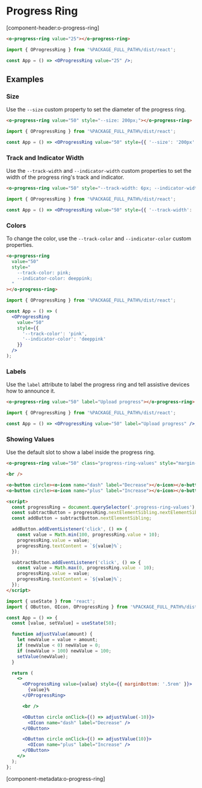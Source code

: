 # Progress Ring

[component-header:o-progress-ring]

```html preview
<o-progress-ring value="25"></o-progress-ring>
```

```jsx react
import { OProgressRing } from '%PACKAGE_FULL_PATH%/dist/react';

const App = () => <OProgressRing value="25" />;
```

## Examples

### Size

Use the `--size` custom property to set the diameter of the progress ring.

```html preview
<o-progress-ring value="50" style="--size: 200px;"></o-progress-ring>
```

```jsx react
import { OProgressRing } from '%PACKAGE_FULL_PATH%/dist/react';

const App = () => <OProgressRing value="50" style={{ '--size': '200px' }} />;
```

### Track and Indicator Width

Use the `--track-width` and `--indicator-width` custom properties to set the width of the progress ring's track and indicator.

```html preview
<o-progress-ring value="50" style="--track-width: 6px; --indicator-width: 12px;"></o-progress-ring>
```

```jsx react
import { OProgressRing } from '%PACKAGE_FULL_PATH%/dist/react';

const App = () => <OProgressRing value="50" style={{ '--track-width': '6px', '--indicator-width': '12px' }} />;
```

### Colors

To change the color, use the `--track-color` and `--indicator-color` custom properties.

```html preview
<o-progress-ring
  value="50"
  style="
    --track-color: pink; 
    --indicator-color: deeppink;
  "
></o-progress-ring>
```

```jsx react
import { OProgressRing } from '%PACKAGE_FULL_PATH%/dist/react';

const App = () => (
  <OProgressRing
    value="50"
    style={{
      '--track-color': 'pink',
      '--indicator-color': 'deeppink'
    }}
  />
);
```

### Labels

Use the `label` attribute to label the progress ring and tell assistive devices how to announce it.

```html preview
<o-progress-ring value="50" label="Upload progress"></o-progress-ring>
```

```jsx react
import { OProgressRing } from '%PACKAGE_FULL_PATH%/dist/react';

const App = () => <OProgressRing value="50" label="Upload progress" />;
```

### Showing Values

Use the default slot to show a label inside the progress ring.

```html preview
<o-progress-ring value="50" class="progress-ring-values" style="margin-bottom: .5rem;">50%</o-progress-ring>

<br />

<o-button circle><o-icon name="dash" label="Decrease"></o-icon></o-button>
<o-button circle><o-icon name="plus" label="Increase"></o-icon></o-button>

<script>
  const progressRing = document.querySelector('.progress-ring-values');
  const subtractButton = progressRing.nextElementSibling.nextElementSibling;
  const addButton = subtractButton.nextElementSibling;

  addButton.addEventListener('click', () => {
    const value = Math.min(100, progressRing.value + 10);
    progressRing.value = value;
    progressRing.textContent = `${value}%`;
  });

  subtractButton.addEventListener('click', () => {
    const value = Math.max(0, progressRing.value - 10);
    progressRing.value = value;
    progressRing.textContent = `${value}%`;
  });
</script>
```

```jsx react
import { useState } from 'react';
import { OButton, OIcon, OProgressRing } from '%PACKAGE_FULL_PATH%/dist/react';

const App = () => {
  const [value, setValue] = useState(50);

  function adjustValue(amount) {
    let newValue = value + amount;
    if (newValue < 0) newValue = 0;
    if (newValue > 100) newValue = 100;
    setValue(newValue);
  }

  return (
    <>
      <OProgressRing value={value} style={{ marginBottom: '.5rem' }}>
        {value}%
      </OProgressRing>

      <br />

      <OButton circle onClick={() => adjustValue(-10)}>
        <OIcon name="dash" label="Decrease" />
      </OButton>

      <OButton circle onClick={() => adjustValue(10)}>
        <OIcon name="plus" label="Increase" />
      </OButton>
    </>
  );
};
```

[component-metadata:o-progress-ring]
